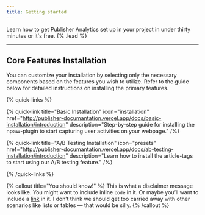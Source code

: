 ```yaml
---
title: Getting started
---
```


Learn how to get Publisher Analytics set up in your project in under thirty minutes or it's free. {% .lead %}

---

## Core Features Installation

You can customize your installation by selecting only the necessary components based on the features you wish to utilize. Refer to the guide below for detailed instructions on installing the primary features.

{% quick-links %}

{% quick-link title="Basic Installation" icon="installation" href="http://publisher-documantation.vercel.app/docs/basic-installation/introduction" description="Step-by-step guide for installing the npaw-plugin to start capturing user activities on your webpage." /%}

{% quick-link title="A/B Testing Installation" icon="presets" href="http://publisher-documantation.vercel.app/docs/ab-testing-installation/introduction" description="Learn how to install the article-tags to start using our A/B testing feature." /%}

{% /quick-links %}

{% callout title="You should know!" %}
This is what a disclaimer message looks like. You might want to include inline `code` in it. Or maybe you’ll want to include a [link](/) in it. I don’t think we should get too carried away with other scenarios like lists or tables — that would be silly.
{% /callout %}
